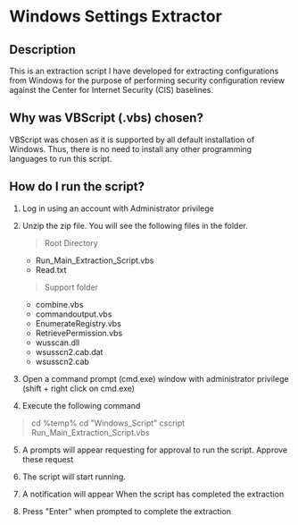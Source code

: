 # Windows Settings Extractor

## Description

This is an extraction script I have developed for extracting configurations from Windows for the purpose of performing security configuration review against the Center for Internet Security (CIS) baselines.

## Why was VBScript (.vbs) chosen?

VBScript was chosen as it is supported by all default installation of Windows. Thus, there is no need to install any other programming languages to run this script.

## How do I run the script?

1) Log in using an account with Administrator privilege
2) Unzip the zip file. You will see the following files in the folder.
    > Root Directory
      - Run_Main_Extraction_Script.vbs
      - Read.txt
    > Support folder
      - combine.vbs
      - commandoutput.vbs
      - EnumerateRegistry.vbs
      - RetrievePermission.vbs
      - wusscan.dll
      - wsusscn2.cab.dat
      - wsusscn2.cab

3) Open a command prompt (cmd.exe) window with administrator privilege (shift + right click on cmd.exe)

4) Execute the following command
  > cd %temp%
  > cd "Windows_Script<Ver1-7>"
  > cscript Run_Main_Extraction_Script.vbs

5) A prompts will appear requesting for approval to run the script. Approve these request

6) The script will start running. 

7) A notification will appear When the script has completed the extraction

8) Press "Enter" when prompted to complete the extraction
